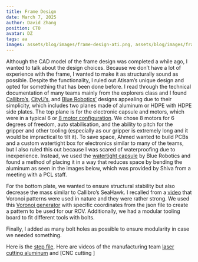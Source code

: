 ```yaml
---
title: Frame Design
date: March 7, 2025
author: David Zhang
position: CTO
avatar: DZ
tags: aa
images: assets/blog/images/frame-design-ati.png, assets/blog/images/frame-design-revised.png, assets/blog/images/frame-design-alubend1.jpeg, assets/blog/images/frame-design-alubend2.jpeg
---
```

Although the CAD model of the frame design was completed a while ago, I wanted to talk about the design choices. Because we don’t have a lot of experience with the frame, I wanted to make it as structurally sound as possible. Despite the functionality, I ruled out Atisam’s unique design and opted for something that has been done before. I read through the technical documentation of many teams mainly from the explorers class and I found [Callibro’s](https://20693798.fs1.hubspotusercontent-na1.net/hubfs/20693798/EX29%20Cabrillo_Robotics_SeaHawk_Technical_Documentation_2024.pdf), [CityU’s](https://20693798.fs1.hubspotusercontent-na1.net/hubfs/20693798/City%20University%20of%20Hong%20Kong_CityU%20Underwater%20Robotics_technical%20documentation_2024.pdf), and [Blue Robotics’](https://bluerobotics.com/store/rov/bluerov2/) designs appealing due to their simplicity, which includes two planes made of aluminum or HDPE with HDPE side plates. The top plane is for the electronic capsule and motors, which were in a typical 6 or [8 motor configuration](https://discuss.bluerobotics.com/t/frame-configuration-advantages-disadvantages/7968). We chose 8 motors for 6 degrees of freedom, auto stabilisation, and the ability to pitch for the gripper and other tooling (especially as our gripper is extremely long and it would be impractical to tilt it). To save space, Ahmed wanted to build PCBs and a custom watertight box for electronics similar to many of the teams, but I also ruled this out because I was scared of waterproofing due to inexperience. Instead, we used the [watertight capsule](https://bluerobotics.com/store/watertight-enclosures/locking-series/wte-locking-tube-r1-vp/) by Blue Robotics and found a method of placing it in a way that reduces space by bending the aluminum as seen in the images below, which was provided by Shiva from a meeting with a PCL staff. 

For the bottom plate, we wanted to ensure structural stability but also decrease the mass similar to Callibro’s SeaHawk. I recalled from a [video](https://www.youtube.com/watch?v=GafRRl5XRPM) that Voronoi patterns were used in nature and they were rather strong. We used this [Voronoi generator](https://websvg.github.io/voronoi/) with specific coordinates from the json file to create a pattern to be used for our ROV. Additionally, we had a modular tooling board to fit different tools with bolts. 

Finally, I added as many bolt holes as possible to ensure modularity in case we needed something. 

Here is the [step file](https://drive.google.com/file/d/12tEkmIG0S9U-ErCGtq6gUw_bw50xtHRc/view?usp=sharing). Here are videos of the manufacturing team [laser cutting aluminum](https://www.youtube.com/shorts/OTcz77hJvpw) and [CNC cutting ]